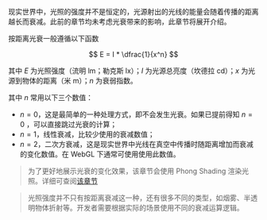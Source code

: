 现实世界中，光照的强度并不是恒定的，光源射出的光线的能量会随着传播的距离越长而衰减。此前的章节均未考虑光衰带来的影响，此章节将展开介绍。

按距离光衰一般遵循以下函数

$$
E = I * \dfrac{1}{x^n}
$$

其中 $E$ 为光照强度（流明 lm；勒克斯 lx）；$I$ 为光源总亮度（坎德拉 cd）；$x$ 为光源到物体的距离（米 m）；$n$ 为衰弱指数。

其中 $n$ 常用以下三个数值：

- $n = 0$，这是最简单的一种处理方式，即不会发生光衰。如果已提前得知 $n = 0$ ，可以直接跳过光衰的计算；
- $n = 1$，线性衰减，比较少使用的衰减数值；
- $n = 2$，二次方衰减，这是现实世界中光线在真空中传播时随距离增加而衰减的变化数值。在 WebGL 下通常可使用使用此数值。

> 为了更好地展示光衰的变化效果，该章节会使用 Phong Shading 渲染光照。详细可查阅[该章节](../shading/phongshading)

> 光照强度并不只有按距离衰减这一种，还有很多不同的类型，如烟雾、半透明物体折射等。开发者需要根据实际的场景使用不同的衰减运算逻辑。